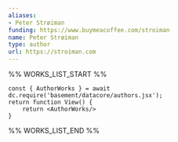 ```yaml
---
aliases:
- Peter Strøiman
funding: https://www.buymeacoffee.com/stroiman
name: Peter Strøiman
type: author
url: https://stroiman.com
---
```



%% WORKS_LIST_START %%

```datacorejsx
const { AuthorWorks } = await dc.require('basement/datacore/authors.jsx');
return function View() {
    return <AuthorWorks/>
}
```
%% WORKS_LIST_END %%